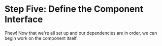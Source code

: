 # Step Five: Define the Component Interface

Phew!  Now that we're all set up and our dependencies are in order, we can begin work on the component itself.

